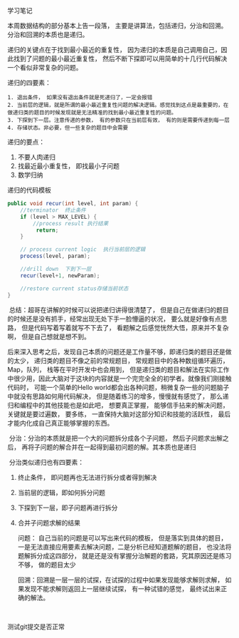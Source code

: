 学习笔记

本周数据结构的部分基本上告一段落， 主要是讲算法，包括递归，分治和回溯。分治和回溯的本质也是递归。

递归的关键点在于找到最小最近的重复性， 因为递归的本质是自己调用自己，因此找到了问题的最小最近重复性， 然后不断下探即可以用简单的十几行代码解决一个看似非常复杂的问题。

递归的四要素：

	1. 退出条件， 如果没有退出条件就是死递归了，一定会报错
	2. 当前层的逻辑，就是所谓的最小最近重复性问题的解决逻辑。感觉找到这点是最重要的，在做递归类的题目的时候发现就是无法精准的找到最小最近重复性的问题。
	3. 下探到下一层。注意传递的参数， 有的参数只在当前层有效， 有的则是需要传递到每一层
	4. 存储状态。非必要，但一些复杂的题目中会需要

递归的要点：

1. 不要人肉递归
2. 找最近最小重复性， 即找最小子问题
3. 数学归纳

递归的代码模板

```java
public void recur(int level, int param) {
    //terminator  终止条件
    if (level > MAX_LEVEL) {
        //process result 执行结果
         return;   
    }

    // process current logic  执行当前层的逻辑
    process(level, param);

    //drill down  下到下一层
    recur(level+1, newParam);

    //restore current status存储当前状态
}
```

​       总结：超哥在讲解的时候可以说把递归讲得很清楚了， 但是自己在做递归的题目的时候还是没有抓手，经常出现无处下手一脸懵逼的状况， 要么就是好像有点思路， 但是代码写着写着就写不下去了， 看题解之后感觉恍然大悟，原来并不复杂啊， 但是自己想就是想不到。

​	    后来深入思考之后，发现自己本质的问题还是工作量不够，即递归类的题目还是做的太少， 递归类的题目不像之前的常规题目， 常规题目中的各种数组循环遍历，Map，队列， 栈等在平时开发中也会用到， 但是递归类的题目和解法在实际工作中很少用，因此大脑对于这块的内容就是一个完完全全的初学者。就像我们刚接触代码时， 可能一个简单的Hello world都会出各种问题，稍微复杂一些的问题脑子中就没有思路如何用代码解决， 但是随着练习的增多，慢慢就有感觉了， 那么递归和编程中的其他技能也是如此吧， 想要真正掌握， 能够信手拈来的解决问题，关键就是要过遍数， 要多练， 一直保持大脑对这部分知识和技能的活跃性， 最后才能内化成自己真正能够掌握的东西。

​        分治：分治的本质就是把一个大的问题拆分成各个子问题， 然后子问题求出解之后， 再将子问题的解合并在一起得到最初问题的解。其本质也是递归

​		分治类似递归也有四要素：

   1. 终止条件， 即问题再也无法进行拆分或者得到解决

   2. 当前层的逻辑，即如何拆分问题

   3. 下探到下一层，即子问题再进行拆分

   4. 合并子问题求解的结果

      问题： 自己当前的问题是可以写出来代码的模板， 但是落实到具体的题目， 一是无法直接应用要素去解决问题，二是分析已经知道题解的题目， 也没法将题解拆分成这四部分， 就是还是没有掌握分治解题的套路，究其原因还是练习不够， 做的题目太少

      回溯：回溯是一层一层的试探，在试探的过程中如果发现能够求解则求解， 如果发现不能求解则返回上一层继续试探， 有一种试错的感觉， 最终试出来正确的解法。

​	

测试git提交是否正常